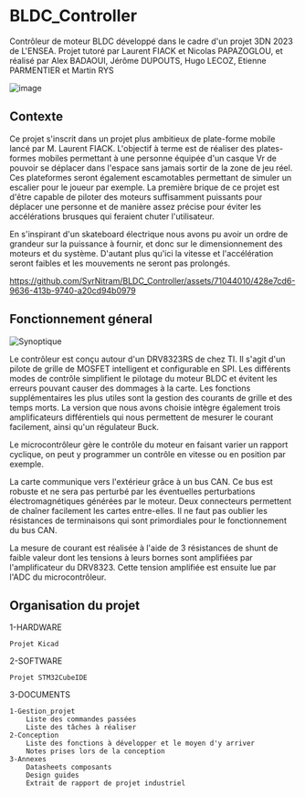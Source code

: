 # BLDC_Controller
Contrôleur de moteur BLDC développé dans le cadre d'un projet 3DN 2023 de L'ENSEA. 
Projet tutoré par Laurent FIACK et Nicolas PAPAZOGLOU, et réalisé par Alex BADAOUI, Jérôme DUPOUTS, Hugo LECOZ, Etienne PARMENTIER et Martin RYS 

![image](https://github.com/SyrNitram/BLDC_Controller/assets/71044010/296c8066-6a76-4669-9487-880f44aea552)

## Contexte

Ce projet s'inscrit dans un projet plus ambitieux de plate-forme mobile lancé par M. Laurent FIACK. L'objectif à terme est de réaliser des plates-formes mobiles permettant à une personne équipée d'un casque Vr de pouvoir se déplacer dans l'espace sans jamais sortir de la zone de jeu réel. Ces plateformes seront également escamotables permettant de simuler un escalier pour le joueur par exemple. La première brique de ce projet est d'être capable de piloter des moteurs suffisamment puissants pour déplacer une personne et de manière assez précise pour éviter les accélérations brusques qui feraient chuter l'utilisateur. 

En s'inspirant d'un skateboard électrique nous avons pu avoir un ordre de grandeur sur la puissance à fournir, et donc sur le dimensionnement des moteurs et du système. D'autant plus qu'ici la vitesse et l'accélération seront faibles et les mouvements ne seront pas prolongés.

https://github.com/SyrNitram/BLDC_Controller/assets/71044010/428e7cd6-9636-413b-9740-a20cd94b0979


## Fonctionnement géneral

![Synoptique](https://github.com/SyrNitram/BLDC_Controller/assets/71044010/b43cae5c-fbc5-4354-9405-3ffb3aed1575)

Le contrôleur est conçu autour d'un DRV8323RS de chez TI. Il s'agit d'un pilote de grille de MOSFET intelligent et configurable en SPI. Les différents modes de contrôle simplifient le pilotage du moteur BLDC et évitent les erreurs pouvant causer des dommages à la carte. Les fonctions supplémentaires les plus utiles sont la gestion des courants de grille et des temps morts. La version que nous avons choisie intègre également trois amplificateurs différentiels qui nous permettent de mesurer le courant facilement, ainsi qu'un régulateur Buck.

Le microcontrôleur gère le contrôle du moteur en faisant varier un rapport cyclique, on peut y programmer un contrôle en vitesse ou en position par exemple.

La carte communique vers l'extérieur grâce à un bus CAN. Ce bus est robuste et ne sera pas perturbé par les éventuelles perturbations électromagnétiques générées par le moteur. Deux connecteurs permettent de chaîner facilement les cartes entre-elles. Il ne faut pas oublier les résistances de terminaisons qui sont primordiales pour le fonctionnement du bus CAN.

La mesure de courant est réalisée à l'aide de 3 résistances de shunt de faible valeur dont les tensions à leurs bornes sont amplifiées par l'amplificateur du DRV8323. Cette tension amplifiée est ensuite lue par l'ADC du microcontrôleur. 


## Organisation du projet

1-HARDWARE

	Projet Kicad
	
2-SOFTWARE

	Projet STM32CubeIDE
	
3-DOCUMENTS

	1-Gestion_projet
		Liste des commandes passées
		Liste des tâches à réaliser
	2-Conception
		Liste des fonctions à développer et le moyen d'y arriver
		Notes prises lors de la conception
	3-Annexes
		Datasheets composants
		Design guides
		Extrait de rapport de projet industriel
